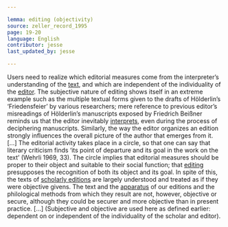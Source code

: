 ```yaml
---

lemma: editing (objectivity)
source: zeller_record_1995
page: 19-20
language: English
contributor: jesse
last_updated_by: jesse

---
```

Users need to realize which editorial measures come from the interpreter’s understanding of the [text](text.md), and which are independent of the individuality of the [editor](editorScholarly.md). The subjective nature of editing shows itself in an extreme example such as the multiple textual forms given to the drafts of Hölderlin’s ‘Friedensfeier’ by various researchers; mere reference to previous editor’s misreadings of Hölderlin’s manuscripts exposed by Friedrich Beißner reminds us that the editor inevitably [interprets](editorInterpretation.html), even during the process of deciphering manuscripts. Similarly, the way the editor organizes an edition strongly influences the overall picture of the author that emerges from it. […] The editorial activity takes place in a circle, so that one can say that literary criticism finds ‘its point of departure and its goal in the work on the text’ (Wehrli 1969, 33). The circle implies that editorial measures should be proper to their object and suitable to their social function; that [editing](editing.html) presupposes the recognition of both its object and its goal. In spite of this, the texts of [scholarly editions](editionScholarly.html) are largely understood and treated as if they were objective givens. The text and the [apparatus](apparatusCritical.html) of our editions and the philological methods from which they result are not, however, objective or secure, although they could be securer and more objective than in present practice. […] (Subjective and objective are used here as defined earlier: dependent on or independent of the individuality of the scholar and editor).
